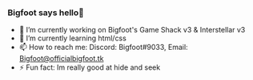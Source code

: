 ### Bigfoot says hello👋

- 🔭 I’m currently working on Bigfoot's Game Shack v3 & Interstellar v3
- 🌱 I’m currently learning html/css
- 📫 How to reach me: Discord: Bigfoot#9033, Email: Bigfoot@officialbigfoot.tk
- ⚡ Fun fact: Im really good at hide and seek

